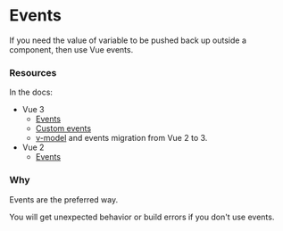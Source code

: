 # Events

If you need the value of variable to be pushed back up outside a component, then use Vue events.


### Resources

In the docs:

- Vue 3
    - [Events](https://v3.vuejs.org/guide/events.html)
    - [Custom events](https://v3.vuejs.org/guide/component-custom-events.html)
    - [v-model](https://v3.vuejs.org/guide/migration/v-model.html) and events migration from Vue 2 to 3.
- Vue 2
    - [Events](https://vuejs.org/v2/guide/events.html)


### Why

Events are the preferred way.

You will get unexpected behavior or build errors if you don't use events.
